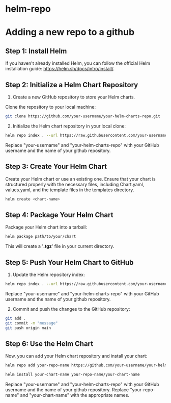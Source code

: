 # helm-repo
# Adding a new repo to a github

## Step 1: Install Helm
If you haven't already installed Helm, you can follow the official Helm installation guide: https://helm.sh/docs/intro/install/.

## Step 2: Initialize a Helm Chart Repository
1. Create a new GitHub repository to store your Helm charts.

Clone the repository to your local machine:

```bash
git clone https://github.com/your-username/your-helm-charts-repo.git
```
2. Initialize the Helm chart repository in your local clone:

```bash
helm repo index . --url https://raw.githubusercontent.com/your-username/your-helm-charts-repo/main
```
Replace "your-username" and "your-helm-charts-repo" with your GitHub username and the name of your github repository.

## Step 3: Create Your Helm Chart
Create your Helm chart or use an existing one. Ensure that your chart is structured properly with the necessary files, including Chart.yaml, values.yaml, and the template files in the templates directory.

```bash
helm create <chart-name>
```

## Step 4: Package Your Helm Chart
Package your Helm chart into a tarball:

```bash
helm package path/to/your/chart
```

This will create a '**.tgz**' file in your current directory.

## Step 5: Push Your Helm Chart to GitHub

1. Update the Helm repository index:

```bash
helm repo index . --url https://raw.githubusercontent.com/your-username/your-helm-charts-repo/main
```
Replace "your-username" and "your-helm-charts-repo" with your GitHub username and the name of your github repository.

2. Commit and push the changes to the GitHub repository:

```bash
git add .
git commit -m "message"
git push origin main
```
## Step 6: Use the Helm Chart
Now, you can add your Helm chart repository and install your chart:

```bash
helm repo add your-repo-name https://github.com/your-username/your-helm-charts-repo

helm install your-chart-name your-repo-name/your-chart-name
```
Replace "your-username" and "your-helm-charts-repo" with your GitHub username and the name of your github repository.
Replace "your-repo-name" and "your-chart-name" with the appropriate names.